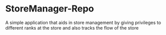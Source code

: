 # StoreManager-Repo
A simple application that aids in store management by giving privileges to different ranks at the store and also tracks the flow of the store
